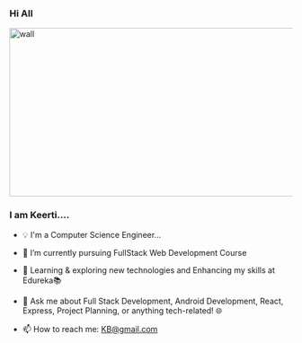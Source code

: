 
### Hi All
<img src="https://github.com/keerti-B-1998/keerti-B-1998/assets/153301474/4f2b1c37-f4f0-4c72-b93e-24483791143b" alt="wall" width="900" height="300">


### I am Keerti....
               
* 💡 I'm a Computer Science Engineer...

* 🔭 I’m currently pursuing FullStack Web Development Course

* 🌱 Learning & exploring new technologies and Enhancing my skills at Edureka📚
  
* 💬 Ask me about Full Stack Development, Android Development, React, Express, Project Planning, or anything tech-related! 🌐

* 📫 How to reach me: KB@gmail.com
